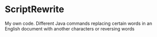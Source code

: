 # ScriptRewrite
My own code. Different Java commands replacing certain words in an English document with another characters or reversing words
